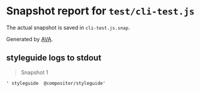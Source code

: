 # Snapshot report for `test/cli-test.js`

The actual snapshot is saved in `cli-test.js.snap`.

Generated by [AVA](https://ava.li).

## styleguide logs to stdout

> Snapshot 1

    ' styleguide  @compositor/styleguide'

